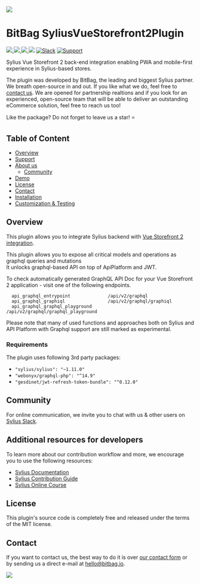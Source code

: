 # [![](https://bitbag.io/wp-content/uploads/2022/10/SyliusVueStorefront2Plugin-1.png )](https://bitbag.io/contact-us/?utm_source=github&utm_medium=referral&utm_campaign=plugins_graphql)

# BitBag SyliusVueStorefront2Plugin

[![](https://img.shields.io/packagist/l/bitbag/vue-storefront2-plugin.svg) ](https://packagist.org/packages/bitbag/vue-storefront2-plugin "License") [ ![](https://img.shields.io/packagist/v/bitbag/vue-storefront2-plugin.svg) ](https://packagist.org/packages/bitbag/vue-storefront2-plugin "Version") [ ![](https://img.shields.io/github/workflow/status/BitBagCommerce/SyliusVueStorefront2Plugin/Build) ](https://github.com/BitBagCommerce/SyliusVueStorefront2Plugin/actions "Build status") [![](https://poser.pugx.org/bitbag/vue-storefront2-plugin/downloads)](https://packagist.org/packages/bitbag/vue-storefront2-plugin "Total Downloads") [![Slack](https://img.shields.io/badge/community%20chat-slack-FF1493.svg)](http://sylius-devs.slack.com) [![Support](https://img.shields.io/badge/support-contact%20author-blue])](https://bitbag.io/contact-us/?utm_source=github&utm_medium=referral&utm_campaign=plugins_graphql)

Sylius Vue Storefront 2 back-end integration enabling PWA and mobile-first experience in Sylius-based stores.

The plugin was developed by BitBag, the leading and biggest Sylius partner. We breath open-source in and out. If you like what we do, feel free to [contact us](https://bitbag.io/contact-us). We are opened for partnership realtions and if you look for an experienced, open-source team that will be able to deliver an outstanding eCommerce solution, feel free to reach us too!

Like the package? Do not forget to leave us a star! ⭐

## Table of Content

* [Overview](#overview)
* [Support](#we-are-here-to-help)
* [About us](#about-us)
    * [Community](#community)
* [Demo](https://vsf2-demo.bitbag.io/)
* [License](#license)
* [Contact](#contact)
* [Installation](doc/installation.md)
* [Customization & Testing](doc/customization.md)

## Overview

This plugin allows you to integrate Sylius backend with [Vue Storefront 2 integration](https://github.com/BitBagCommerce/SyliusVueStorefront2Frontend).

This plugin allows you to expose all critical models and operations as graphql queries and mutations<br />
It unlocks graphql-based API on top of ApiPlatform and JWT.

To check automatically generated GraphQL API Doc for your Vue Storefront 2 application - visit one of the following endpoints.

```
  api_graphql_entrypoint              /api/v2/graphql                                                                   
  api_graphql_graphiql                /api/v2/graphql/graphiql                                                          
  api_graphql_graphql_playground      /api/v2/graphql/graphql_playground
```

Please note that many of used functions and approaches both on Sylius and API Platform with Graphql support are still marked as experimental.

### Requirements

The plugin uses following 3rd party packages: 


- `"sylius/sylius": "~1.11.0"`<br />
- `"webonyx/graphql-php": "^14.9"`<br />
- `"gesdinet/jwt-refresh-token-bundle": "^0.12.0"`


## Community

For online communication, we invite you to chat with us & other users on [Sylius Slack](https://sylius-devs.slack.com/).

## Additional resources for developers

To learn more about our contribution workflow and more, we encourage you to use the following resources:
* [Sylius Documentation](https://docs.sylius.com/en/latest/)
* [Sylius Contribution Guide](https://docs.sylius.com/en/latest/contributing/)
* [Sylius Online Course](https://sylius.com/online-course/)

## License

This plugin's source code is completely free and released under the terms of the MIT license.


## Contact

If you want to contact us, the best way to do it is over [our contact form](https://bitbag.io/contact-us/?utm_source=github&utm_medium=referral&utm_campaign=plugins_graphql) or by sending us a direct e-mail at hello@bitbag.io.

[![](https://bitbag.io/wp-content/uploads/2021/08/badges-bitbag.png)](https://bitbag.io/contact-us/?utm_source=github&utm_medium=referral&utm_campaign=plugins_graphql)
